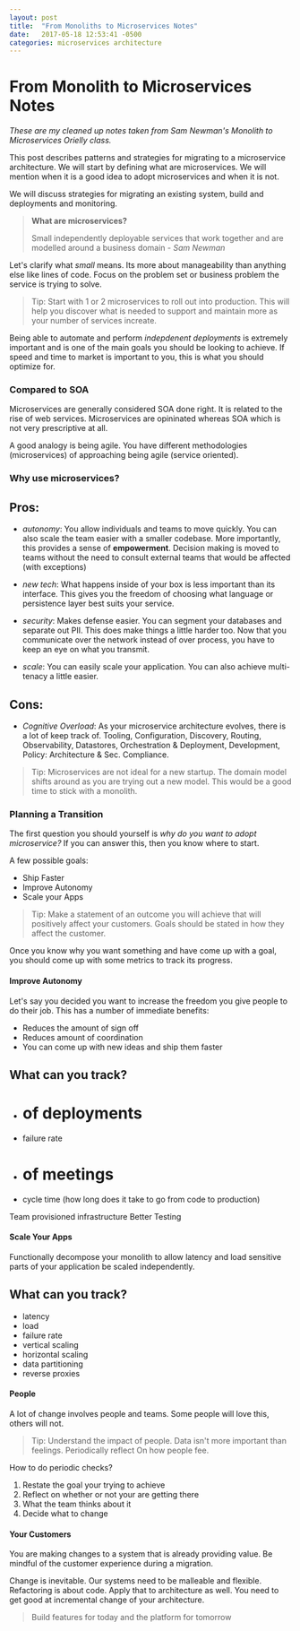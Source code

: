 ```yaml
---
layout: post
title:  "From Monoliths to Microservices Notes"
date:   2017-05-18 12:53:41 -0500
categories: microservices architecture
---
```


# From Monolith to Microservices Notes

_These are my cleaned up notes taken from Sam Newman's Monolith to Microservices Orielly class._

This post describes patterns and strategies for migrating to a microservice architecture. We will
start by defining what are microservices. We will mention when it is a good idea to adopt microservices
and when it is not.

We will discuss strategies for migrating an existing system, build and deployments and monitoring.


>
> **What are microservices?**
>
> Small independently deployable services that work together and 
> are modelled around a business domain - _Sam Newman_
> 

Let's clarify what _small_ means. Its more about manageability than anything else like 
lines of code. Focus on the problem set or business problem the service is trying to solve.

>
> Tip: Start with 1 or 2 microservices to roll out into production. This will help you discover
>      what is needed to support and maintain more as your number of services increate.
>

Being able to automate and perform _indepdenent deployments_ is extremely important and is one
of the main goals you should be looking to achieve. If speed and time to market is important to 
you, this is what you should optimize for.

### Compared to SOA
Microservices are generally considered SOA done right. It is related to the rise of web services.
Microservices are opininated whereas SOA which is not very prescriptive at all.

A good analogy is being agile. You have different methodologies (microservices) of approaching being agile (service oriented).


### Why use microservices?

## Pros:

 * _autonomy_: You allow individuals and teams to move quickly. You can also scale the team easier with a smaller codebase. More importantly, this provides
               a sense of __empowerment__. Decision making is moved to teams without the need to consult external teams that would be affected (with exceptions)

 * _new tech_: What happens inside of your box is less important than its interface. This gives you the freedom of choosing what language or persistence layer best suits your
               service.

 * _security_: Makes defense easier. You can segment your databases and separate out PII. This does make things a little harder too. Now that you communicate over the
               network instead of over process, you have to keep an eye on what you transmit.

 * _scale_: You can easily scale your application. You can also achieve multi-tenacy a little easier.

## Cons:
 
 * _Cognitive Overload_: As your microservice architecture evolves, there is a lot of keep track of. Tooling, Configuration, Discovery, Routing, Observability,
                         Datastores, Orchestration & Deployment, Development, Policy: Architecture & Sec. Compliance.

>
> Tip: Microservices are not ideal for a new startup. The domain model shifts around as you are trying out a new model. This would be a good time to stick with
>     a monolith.
>

### Planning a Transition

The first question you should yourself is _why do you want to adopt microservice?_ If you can answer this, then you know where to start.

A few possible goals:

 * Ship Faster
 * Improve Autonomy
 * Scale your Apps

>
> Tip: Make a statement of an outcome you will achieve that will positively affect your customers. Goals should 
>      be stated in how they affect the customer.
>

Once you know why you want something and have come up with a goal, you should come up with some metrics to track its progress.

#### Improve Autonomy

Let's say you decided you want to increase the freedom you give people to do their job. This has a number of immediate benefits:
 * Reduces the amount of sign off
 * Reduces amount of coordination
 * You can come up with new ideas and ship them faster

## What can you track?
 * # of deployments
 * failure rate
 * # of meetings
 * cycle time (how long does it take to go from code to production)

Team provisioned infrastructure
Better Testing

#### Scale Your Apps

Functionally decompose your monolith to allow latency and load sensitive parts of your application be scaled independently.


## What can you track?
 * latency
 * load
 * failure rate
 * vertical scaling
 * horizontal scaling
 * data partitioning
 * reverse proxies

#### People

A lot of change involves people and teams. Some people will love this, others will not.

>
> Tip: Understand the impact of people. Data isn't more important than feelings. Periodically reflect
>      On how people fee.

How to do periodic checks?

 1) Restate the goal your trying to achieve
 1) Reflect on whether or not your are getting there
 1) What the team thinks about it
 1) Decide what to change


#### Your Customers
You are making changes to a system that is already providing value. Be mindful of the customer experience during a migration.

Change is inevitable. Our systems need to be malleable and flexible. Refactoring is about code. Apply that to architecture as well.
You need to get good at incremental change of your architecture.

>
> Build features for today and the platform for tomorrow
>

